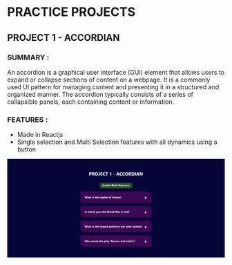 # PRACTICE PROJECTS

## PROJECT 1 - ACCORDIAN
### SUMMARY : 
An accordion is a graphical user interface (GUI) element that allows users to expand or collapse sections of content on a webpage. It is a commonly used UI pattern for managing content and presenting it in a structured and organized manner. The accordion typically consists of a series of collapsible panels, each containing content or information.

### FEATURES :
- Made in Reactjs
- Single selection and Multi Selection features with all dynamics using a button

![Accordian](src/readmeImages/accordian.png)

